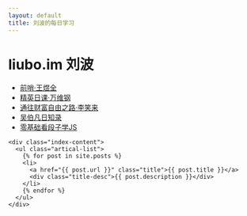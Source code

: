 ```yaml
---
layout: default
title: 刘波的每日学习
---
```


<body>
  <div class="index-wrapper">
    <div class="aside">
      <div class="info-card">
        <h1>liubo.im 刘波</h1>
        <ul>
            <li><a href="/front.html">前哨·王煜全</a></li>
            <li><a href="/elite-lessons.html">精英日课·万维钢</a></li>
            <li><a href="/wealth-freedom.html">通往财富自由之路·李笑来</a></li> <li><a href="/daydayup.html">吴伯凡日知录</a></li>
            <li><a href="/js.html">零基础看段子学JS</a></li>
        </ul>
      </div>
      <div id="particles-js"></div>
    </div>

    <div class="index-content">
      <ul class="artical-list">
        {% for post in site.posts %}
        <li>
          <a href="{{ post.url }}" class="title">{{ post.title }}</a>
          <div class="title-desc">{{ post.description }}</div>
        </li>
        {% endfor %}
      </ul>
    </div>
  </div>
</body>
